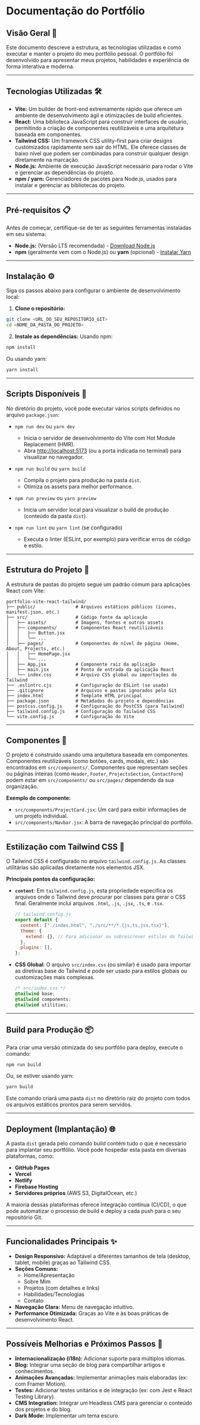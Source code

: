 # **Documentação do Portfólio**

## **Visão Geral 📜**

Este documento descreve a estrutura, as tecnologias utilizadas e como executar e manter o projeto do meu portfólio pessoal. O portfólio foi desenvolvido para apresentar meus projetos, habilidades e experiência de forma interativa e moderna.

---

## **Tecnologias Utilizadas 🛠️**

- **Vite:** Um builder de front-end extremamente rápido que oferece um ambiente de desenvolvimento ágil e otimizações de build eficientes.
- **React:** Uma biblioteca JavaScript para construir interfaces de usuário, permitindo a criação de componentes reutilizáveis e uma arquitetura baseada em componentes.
- **Tailwind CSS:** Um framework CSS utility-first para criar designs customizados rapidamente sem sair do HTML. Ele oferece classes de baixo nível que podem ser combinadas para construir qualquer design diretamente na marcação.
- **Node.js:** Ambiente de execução JavaScript necessário para rodar o Vite e gerenciar as dependências do projeto.
- **npm / yarn:** Gerenciadores de pacotes para Node.js, usados para instalar e gerenciar as bibliotecas do projeto.

---

## **Pré-requisitos 📋**

Antes de começar, certifique-se de ter as seguintes ferramentas instaladas em seu sistema:

- **Node.js:** (Versão LTS recomendada) - [Download Node.js](https://nodejs.org/)
- **npm** (geralmente vem com o Node.js) ou **yarn** (opcional) - [Instalar Yarn](https://classic.yarnpkg.com/en/docs/install/)

---

## **Instalação ⚙️**

Siga os passos abaixo para configurar o ambiente de desenvolvimento local:

1. **Clone o repositório:**

```bash
git clone <URL_DO_SEU_REPOSITORIO_GIT>
cd <NOME_DA_PASTA_DO_PROJETO>
```

2. **Instale as dependências:**
   Usando npm:

```bash
npm install
```

Ou usando yarn:

```bash
yarn install
```

---

## **Scripts Disponíveis 🚀**

No diretório do projeto, você pode executar vários scripts definidos no arquivo `package.json`:

- `npm run dev` ou `yarn dev`

  - Inicia o servidor de desenvolvimento do Vite com Hot Module Replacement (HMR).
  - Abra [http://localhost:5173](http://localhost:5173) (ou a porta indicada no terminal) para visualizar no navegador.

- `npm run build` ou `yarn build`

  - Compila o projeto para produção na pasta `dist`.
  - Otimiza os assets para melhor performance.

- `npm run preview` ou `yarn preview`

  - Inicia um servidor local para visualizar o build de produção (conteúdo da pasta `dist`).

- `npm run lint` ou `yarn lint` (se configurado)
  - Executa o linter (ESLint, por exemplo) para verificar erros de código e estilo.

---

## **Estrutura do Projeto 📂**

A estrutura de pastas do projeto segue um padrão comum para aplicações React com Vite:

```
portfolio-vite-react-tailwind/
├── public/               # Arquivos estáticos públicos (ícones, manifest.json, etc.)
├── src/                  # Código fonte da aplicação
│   ├── assets/           # Imagens, fontes e outros assets
│   ├── components/       # Componentes React reutilizáveis
│   │   ├── Button.jsx
│   │   └── ...
│   ├── pages/            # Componentes de nível de página (Home, About, Projects, etc.)
│   │   ├── HomePage.jsx
│   │   └── ...
│   ├── App.jsx           # Componente raiz da aplicação
│   ├── main.jsx          # Ponto de entrada da aplicação React
│   └── index.css         # Arquivo CSS global ou importações do Tailwind
├── .eslintrc.cjs         # Configuração do ESLint (se usado)
├── .gitignore            # Arquivos e pastas ignorados pelo Git
├── index.html            # Template HTML principal
├── package.json          # Metadados do projeto e dependências
├── postcss.config.js     # Configuração do PostCSS (para Tailwind)
├── tailwind.config.js    # Configuração do Tailwind CSS
└── vite.config.js        # Configuração do Vite
```

---

## **Componentes 🧩**

O projeto é construído usando uma arquitetura baseada em componentes. Componentes reutilizáveis (como botões, cards, modais, etc.) são encontrados em `src/components/`. Componentes que representam seções ou páginas inteiras (como `Header`, `Footer`, `ProjectsSection`, `ContactForm`) podem estar em `src/components/` ou `src/pages/` dependendo da sua organização.

**Exemplo de componente:**

- `src/components/ProjectCard.jsx`: Um card para exibir informações de um projeto individual.
- `src/components/Navbar.jsx`: A barra de navegação principal do portfólio.

---

## **Estilização com Tailwind CSS 🎨**

O Tailwind CSS é configurado no arquivo `tailwind.config.js`. As classes utilitárias são aplicadas diretamente nos elementos JSX.

**Principais pontos da configuração:**

- **`content`**: Em `tailwind.config.js`, esta propriedade especifica os arquivos onde o Tailwind deve procurar por classes para gerar o CSS final. Geralmente inclui arquivos `.html`, `.js`, `.jsx`, `.ts`, e `.tsx`.
  ```javascript
  // tailwind.config.js
  export default {
    content: ["./index.html", "./src/**/*.{js,ts,jsx,tsx}"],
    theme: {
      extend: {}, // Para adicionar ou sobrescrever estilos do Tailwind
    },
    plugins: [],
  };
  ```
- **CSS Global**: O arquivo `src/index.css` (ou similar) é usado para importar as diretivas base do Tailwind e pode ser usado para estilos globais ou customizações mais complexas.
  ```css
  /* src/index.css */
  @tailwind base;
  @tailwind components;
  @tailwind utilities;
  ```

---

## **Build para Produção 📦**

Para criar uma versão otimizada do seu portfólio para deploy, execute o comando:

```bash
npm run build
```

Ou, se estiver usando yarn:

```bash
yarn build
```

Este comando criará uma pasta `dist` no diretório raiz do projeto com todos os arquivos estáticos prontos para serem servidos.

---

## **Deployment (Implantação) 🌐**

A pasta `dist` gerada pelo comando build contém tudo o que é necessário para implantar seu portfólio. Você pode hospedar esta pasta em diversas plataformas, como:

- **GitHub Pages**
- **Vercel**
- **Netlify**
- **Firebase Hosting**
- **Servidores próprios** (AWS S3, DigitalOcean, etc.)

A maioria dessas plataformas oferece integração contínua (CI/CD), o que pode automatizar o processo de build e deploy a cada push para o seu repositório Git.

---

## **Funcionalidades Principais ✨**

- **Design Responsivo:** Adaptável a diferentes tamanhos de tela (desktop, tablet, mobile) graças ao Tailwind CSS.
- **Seções Comuns:**
  - Home/Apresentação
  - Sobre Mim
  - Projetos (com detalhes e links)
  - Habilidades/Tecnologias
  - Contato
- **Navegação Clara:** Menu de navegação intuitivo.
- **Performance Otimizada:** Graças ao Vite e às boas práticas de desenvolvimento React.

---

## **Possíveis Melhorias e Próximos Passos 🚀**

- **Internacionalização (i18n):** Adicionar suporte para múltiplos idiomas.
- **Blog:** Integrar uma seção de blog para compartilhar artigos e conhecimentos.
- **Animações Avançadas:** Implementar animações mais elaboradas (ex: com Framer Motion).
- **Testes:** Adicionar testes unitários e de integração (ex: com Jest e React Testing Library).
- **CMS Integration:** Integrar um Headless CMS para gerenciar o conteúdo dos projetos e do blog.
- **Dark Mode:** Implementar um tema escuro.
